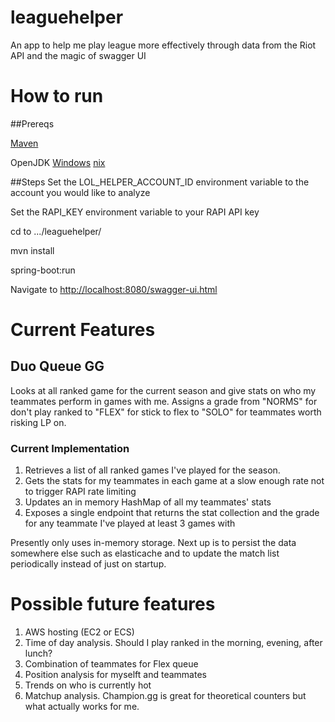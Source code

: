 # leaguehelper
An app to help me play league more effectively through data from the Riot API and the magic of swagger UI

# How to run
##Prereqs

[Maven](https://maven.apache.org/download.cgi)

OpenJDK
[Windows](https://developers.redhat.com/products/openjdk/overview/) [nix](http://openjdk.java.net/)

##Steps
Set the LOL_HELPER_ACCOUNT_ID environment variable to the account you would like to analyze 

Set the RAPI_KEY environment variable to your RAPI API key

cd to .../leaguehelper/

mvn install

spring-boot:run

Navigate to [http://localhost:8080/swagger-ui.html](http://localhost:8080/swagger-ui.html)

# Current Features

## Duo Queue GG
Looks at all ranked game for the current season and give stats on who my teammates perform in games with me. 
Assigns a grade from "NORMS" for don't play ranked to "FLEX" for stick to flex to "SOLO" for teammates worth risking LP 
on.

### Current Implementation
1. Retrieves a list of all ranked games I've played for the season.
2. Gets the stats for my teammates in each game at a slow enough rate not to trigger RAPI rate limiting
3. Updates an in memory HashMap of all my teammates' stats
4. Exposes a single endpoint that returns the stat collection and the grade for any teammate I've played at least 3 
games with

Presently only uses in-memory storage. Next up is to persist the data somewhere else such as elasticache and to update 
the match list periodically instead of just on startup.

# Possible future features
1. AWS hosting (EC2 or ECS) 
2. Time of day analysis. Should I play ranked in the morning, evening, after lunch?
3. Combination of teammates for Flex queue
4. Position analysis for myselft and teammates
5. Trends on who is currently hot
6. Matchup analysis. Champion.gg is great for theoretical counters but what actually works for me.